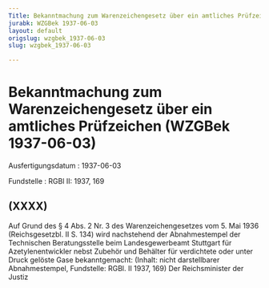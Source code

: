 ```yaml
---
Title: Bekanntmachung zum Warenzeichengesetz über ein amtliches Prüfzeichen
jurabk: WZGBek 1937-06-03
layout: default
origslug: wzgbek_1937-06-03
slug: wzgbek_1937-06-03

---
```


# Bekanntmachung zum Warenzeichengesetz über ein amtliches Prüfzeichen (WZGBek 1937-06-03)

Ausfertigungsdatum
:   1937-06-03

Fundstelle
:   RGBl II: 1937, 169



## (XXXX)

Auf Grund des § 4 Abs. 2 Nr. 3 des Warenzeichengesetzes vom 5. Mai 1936 (Reichsgesetzbl. II S. 134) wird nachstehend der Abnahmestempel der Technischen Beratungsstelle beim Landesgewerbeamt Stuttgart für Azetylenentwickler nebst Zubehör und Behälter für verdichtete oder unter Druck gelöste Gase bekanntgemacht:
(Inhalt: nicht darstellbarer Abnahmestempel,
Fundstelle: RGBl. II 1937, 169)
Der Reichsminister der Justiz

